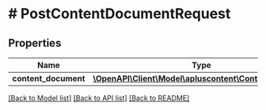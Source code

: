 # # PostContentDocumentRequest

## Properties

Name | Type | Description | Notes
------------ | ------------- | ------------- | -------------
**content_document** | [**\OpenAPI\Client\Model\apluscontent\ContentDocument**](ContentDocument.md) |  |

[[Back to Model list]](../../README.md#models) [[Back to API list]](../../README.md#endpoints) [[Back to README]](../../README.md)
